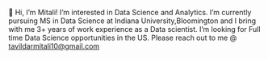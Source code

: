 👋 Hi, I’m Mitali!
I’m interested in Data Science and Analytics.
I’m currently pursuing MS in Data Science at Indiana University,Bloomington and I bring with me 3+ years of work experience as a Data scientist.
I’m looking for Full time Data Science opportunities in the US.
Please reach out to me @ tavildarmitali10@gmail.com

<!---
mitali1045/mitali1045 is a ✨ special ✨ repository because its `README.md` (this file) appears on your GitHub profile.
You can click the Preview link to take a look at your changes.
--->
